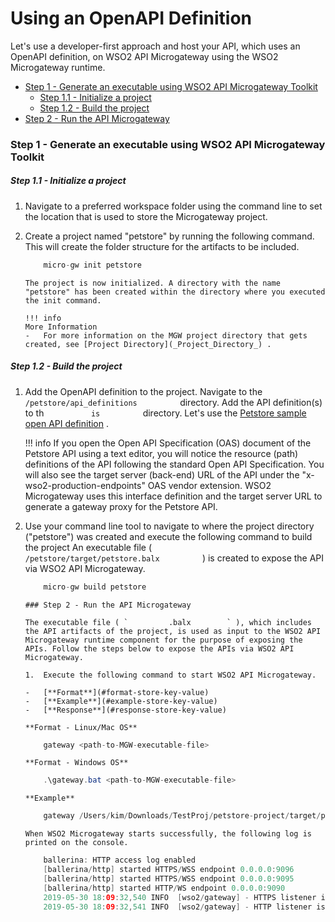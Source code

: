 # Using an OpenAPI Definition

Let's use a developer-first approach and host your API, which uses an OpenAPI definition, on WSO2 API Microgateway using the WSO2 Microgateway runtime.

-   [Step 1 - Generate an executable using WSO2 API Microgateway Toolkit](#UsinganOpenAPIDefinition-Step1-GenerateanexecutableusingWSO2APIMicrogatewayToolkit)
    -   [Step 1.1 - Initialize a project](#UsinganOpenAPIDefinition-Step1.1-Initializeaproject)
    -   [Step 1.2 - Build the project](#UsinganOpenAPIDefinition-Step1.2-Buildtheproject)
-   [Step 2 - Run the API Microgateway](#UsinganOpenAPIDefinition-Step2-RuntheAPIMicrogateway)

### Step 1 - Generate an executable using WSO2 API Microgateway Toolkit

##### Step 1.1 - Initialize a project

1.  Navigate to a preferred workspace folder using the command line to set the location that is used to store the Microgateway project.
2.  Create a project named "petstore" by running the following command. This will create the folder structure for the artifacts to be included.

    ``` java
        micro-gw init petstore
    ```

        The project is now initialized. A directory with the name "petstore" has been created within the directory where you executed the init command.

        !!! info
        More Information
        -   For more information on the MGW project directory that gets created, see [Project Directory](_Project_Directory_) .

##### Step 1.2 - Build the project

1.  Add the OpenAPI definition to the project.
    Navigate to the `           /petstore/api_definitions          ` directory. Add the API definition(s) to th `           is          ` directory. Let's use the [Petstore sample open API definition](https://github.com/wso2/product-microgateway/blob/master/samples/petstore_basic.yaml) .

    !!! info
        If you open the Open API Specification (OAS) document of the Petstore API using a text editor, you will notice the resource (path) definitions of the API following the standard Open API Specification. You will also see the target server (back-end) URL of the API under the "x-wso2-production-endpoints" OAS vendor extension. WSO2 Microgateway uses this interface definition and the target server URL to generate a gateway proxy for the Petstore API.

2.  Use your command line tool to navigate to where the project directory ("petstore") was created and execute the following command to build the project
    An executable file ( `           /petstore/target/petstore.balx          ` ) is created to expose the API via WSO2 API Microgateway.

    ``` java
        micro-gw build petstore
    ```

        ### Step 2 - Run the API Microgateway

        The executable file ( `         .balx        ` ), which includes the API artifacts of the project, is used as input to the WSO2 API Microgateway runtime component for the purpose of exposing the APIs. Follow the steps below to expose the APIs via WSO2 API Microgateway.

        1.  Execute the following command to start WSO2 API Microgateway.

        -   [**Format**](#format-store-key-value)
        -   [**Example**](#example-store-key-value)
        -   [**Response**](#response-store-key-value)

        **Format - Linux/Mac OS**

    ``` java
        gateway <path-to-MGW-executable-file>
    ```

        **Format - Windows OS**

    ``` java
        .\gateway.bat <path-to-MGW-executable-file>
    ```

        **Example**

    ``` java
        gateway /Users/kim/Downloads/TestProj/petstore-project/target/petstore-project.jar
    ```

        When WSO2 Microgateway starts successfully, the following log is printed on the console.

    ``` java
        ballerina: HTTP access log enabled
        [ballerina/http] started HTTPS/WSS endpoint 0.0.0.0:9096
        [ballerina/http] started HTTPS/WSS endpoint 0.0.0.0:9095
        [ballerina/http] started HTTP/WS endpoint 0.0.0.0:9090
        2019-05-30 18:09:32,540 INFO  [wso2/gateway] - HTTPS listener is active on port 9095 
        2019-05-30 18:09:32,541 INFO  [wso2/gateway] - HTTP listener is active on port 9090 
    ```


